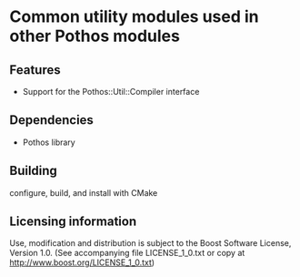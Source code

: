 # Common utility modules used in other Pothos modules

## Features

* Support for the Pothos::Util::Compiler interface

## Dependencies

* Pothos library

## Building

configure, build, and install with CMake

## Licensing information

Use, modification and distribution is subject to the Boost Software
License, Version 1.0. (See accompanying file LICENSE_1_0.txt or copy at
http://www.boost.org/LICENSE_1_0.txt)
